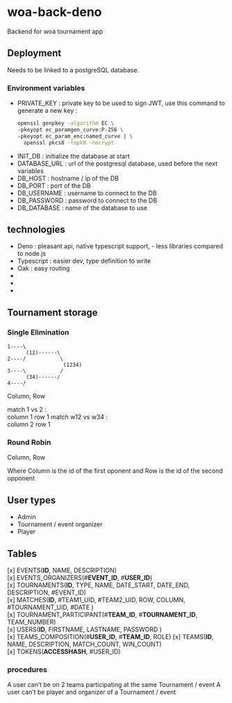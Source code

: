# woa-back-deno

Backend for woa tournament app

## Deployment

Needs to be linked to a postgreSQL database.

### Environment variables
- PRIVATE_KEY : private key to be used to sign JWT, use this command to generate a new key : 
    ```bash
    openssl genpkey -algorithm EC \
    -pkeyopt ec_paramgen_curve:P-256 \
    -pkeyopt ec_param_enc:named_curve | \
      openssl pkcs8 -topk8 -nocrypt
    ```
- INIT_DB : initialize the database at start
- DATABASE_URL : url of the postgresql database, used before the next variables 
- DB_HOST : hostname / ip of the DB 
- DB_PORT : port of the DB
- DB_USERNAME : username to connect to the DB
- DB_PASSWORD : password to connect to the DB
- DB_DATABASE : name of the database to use

## technologies

- Deno : pleasant api, native typescript support, - less libraries compared to
  node.js
- Typescript : easier dev, type definition to write
- Oak : easy routing
-
-
-

## Tournament storage

### Single Elimination

```
1----\
      (12)------\
2----/           \
                  (1234)
3----\           /
      (34)------/
4----/
```

Column, Row

match 1 vs 2 :\
column 1 row 1 match w12 vs w34 :\
column 2 row 1

### Round Robin

Column, Row

Where Column is the id of the first oponent and Row is the id of the second
opponent

## User types

- Admin
- Tournament / event organizer
- Player

## Tables

[x] EVENTS(**ID**, NAME, DESCRIPTION)\
[x] EVENTS_ORGANIZERS(#**EVENT_ID**, #**USER_ID**)\
[x] TOURNAMENTS(**ID**, TYPE, NAME, DATE_START, DATE_END, DESCRIPTION,
#EVENT_ID)\
[x] MATCHES(**ID**, #TEAM1_UID, #TEAM2_UID, ROW, COLUMN, #TOURNAMENT_UID, #DATE
)\
[x] TOURNAMENT_PARTICIPANT(#**TEAM_ID**, #**TOURNAMENT_ID**, TEAM_NUMBER)\
[x] USERS(**ID**, FIRSTNAME, LASTNAME, PASSWORD )\
[x] TEAMS_COMPOSITION(#**USER_ID**, #**TEAM_ID**, ROLE) [x] TEAMS(**ID**, NAME,
DESCRIPTION, MATCH_COUNT, WIN_COUNT)\
[x] TOKENS(**ACCESSHASH**, #USER_ID)

### procedures

A user can’t be on 2 teams participating at the same Tournament / event A user
can’t be player and organizer of a Tournament / event
